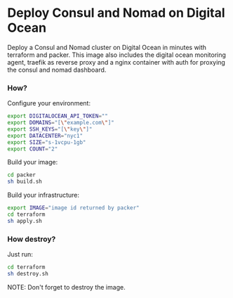 # Deploy Consul and Nomad on Digital Ocean

Deploy a Consul and Nomad cluster on Digital Ocean in minutes with terraform and packer.
This image also includes the digital ocean monitoring agent, traefik as reverse proxy and
a nginx container with auth for proxying the consul and nomad dashboard.

### How?

Configure your environment:

```bash
export DIGITALOCEAN_API_TOKEN=""
export DOMAINS="[\"example.com\"]"
export SSH_KEYS="[\"key\"]"
export DATACENTER="nyc1"
export SIZE="s-1vcpu-1gb"
export COUNT="2"
```

Build your image:

```bash
cd packer
sh build.sh
```

Build your infrastructure:

```bash
export IMAGE="image id returned by packer"
cd terraform
sh apply.sh
```

### How destroy?

Just run:

```bash
cd terraform
sh destroy.sh
```

NOTE: Don't forget to destroy the image.

